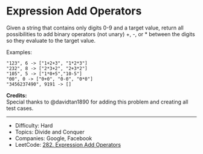 # Expression Add Operators

Given a string that contains only digits 0-9 and a target value, return all possibilities to add binary operators (not unary) +, -, or * between the digits so they evaluate to the target value.

Examples: 
```
"123", 6 -> ["1+2+3", "1*2*3"] 
"232", 8 -> ["2*3+2", "2+3*2"]
"105", 5 -> ["1*0+5","10-5"]
"00", 0 -> ["0+0", "0-0", "0*0"]
"3456237490", 9191 -> []
```

**Credits:**  
Special thanks to @davidtan1890 for adding this problem and creating all test cases.

---

* Difficulty: Hard
* Topics: Divide and Conquer
* Companies: Google, Facebook
* LeetCode: [282. Expression Add Operators](https://leetcode.com/problems/expression-add-operators/description/)
